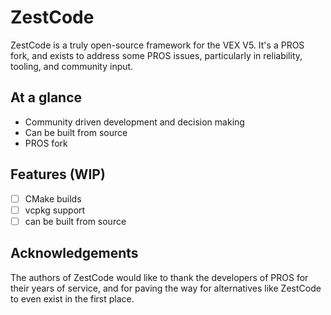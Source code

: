 # ZestCode

ZestCode is a truly open-source framework for the VEX V5. It's a PROS fork, and exists to address some PROS issues, particularly in reliability, tooling, and community input.

## At a glance

- Community driven development and decision making
- Can be built from source
- PROS fork

## Features (WIP)

- [ ] CMake builds
- [ ] vcpkg support
- [ ] can be built from source

## Acknowledgements

The authors of ZestCode would like to thank the developers of PROS for their years of service, and for paving the way for alternatives like ZestCode to even exist in the first place.
